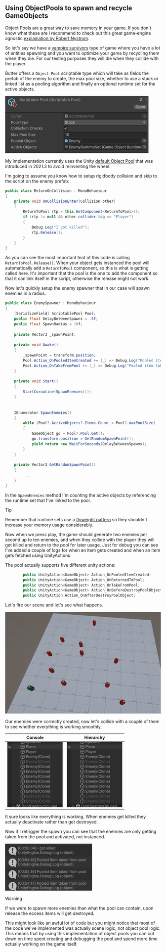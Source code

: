 ## Using ObjectPools to spawn and recycle GameObjects
Object Pools are a great way to save memory in your game. If you don't know what these are I recommend to check out this great game-engine agnostic [explaination by Robert Nystrom](https://gameprogrammingpatterns.com/object-pool.html).

So let's say we have a [vampire survivors](https://store.steampowered.com/app/1794680/Vampire_Survivors/) type of game where you have a lot of entities spawning and you want to optimize your game by recycling them when they die. For our testing purposes they will die when they collide with the player.

Butter offers a `Object Pool` scriptable type which will take as fields the prefab of the enemy to create, the max pool size, whether to use a stack or linked list as a pooling algorithm and finally an optional runtime set for the active objects.

![](/Docs~/Assets/Object_Pool.png)

My implementation currently uses the Unity [default Object Pool](https://docs.unity3d.com/6000.0/Documentation/ScriptReference/Pool.IObjectPool_1.html) that was introduced in 2021.3 to avoid reinventing the wheel.

I'm going to assume you know how to setup rigidbody collision and skip to the script on the enemy prefab:

```csharp
public class ReturnOnCollision : MonoBehaviour
{
    private void OnCollisionEnter(Collision other)
    {
        ReturnToPool rtp = this.GetComponent<ReturnToPool>();
        if (rtp != null && other.collider.tag == "Player")
        {
            Debug.Log("I got killed");
            rtp.Release();
        }
    }
}
```

As you can see the most important feat of this code is calling `ReturnToPool.Release()`. When your object gets instanced the pool will automatically add a `ReturnToPool` component, so this is what is getting called here. It's important that the pool is the one to add the component so that it can link itself in the script, otherwise the release might not work.

Now let's quickly setup the enemy spawner that in our case will spawn enemies in a radius.

```csharp
public class EnemySpawner : MonoBehaviour
{
    [SerializeField] ScriptablePool Pool;
    public float DelayBetweenSpawns = .5f;
    public float SpawnRadius = 10f;
    
    private Vector3 _spawnPoint;

    private void Awake()
    {
        _spawnPoint = transform.position;
        Pool.Action_OnPooledItemCreated += (_) => Debug.Log("Pooled item created");
        Pool.Action_OnTakeFromPool += (_) => Debug.Log("Pooled item taken from pool");
    } 

    private void Start()
    {
        StartCoroutine(SpawnEnemies());
    }


    IEnumerator SpawnEnemies()
    {
        while (Pool?.ActiveObjects?.Items.Count < Pool?.maxPoolSize)
        {
            GameObject go = Pool?.Pool.Get();
            go.transform.position = GetRandomSpawnPoint();
            yield return new WaitForSeconds(DelayBetweenSpawns);
        }
    }

    private Vector3 GetRandomSpawnPoint()
    {
        ...
    }
}
```

In the `SpawnEnemies` method I'm counting the active objects by referencing the runtime set that I've linked to the pool.

> [!tip]
> Remember that runtime sets use a [flyweight pattern](https://gameprogrammingpatterns.com/flyweight.html) so they shouldn't increase your memory usage considerably.

Now when we press play, the game should generate two enemies per second up to ten enemies, and when they collide with the player they will get killed and return to the pool for later usage. Just for debug you can see I've added a couple of logs for when an item gets created and when an item gets fetched using UnityActions. 

The pool actually supports five different unity actions:
```csharp
        public UnityAction<GameObject> Action_OnPooledItemCreated;
        public UnityAction<GameObject> Action_OnReturnedToPool;
        public UnityAction<GameObject> Action_OnTakeFromPool;
        public UnityAction<GameObject> Action_OnBeforeDestroyPoolObject;
        public UnityAction Action_OnAfterDestroyPoolObject;
```

Let's fire our scene and let's see what happens.

![](/Docs~/Assets/Enemy_Pool.png)

Our enemies were correctly created, now let's collide with a couple of them to see whether everything is working smoothly.

| Console | Hierarchy |
| - | - |
| ![](/Docs~/Assets/Pool_Hierarchy.png) | ![](/Docs~/Assets/Pool_Hierarchy.png) |

It sure looks like everything is working. When enemies get killed they actually deactivate rather than get destroyed.

Now if I retrigger the spawn you can see that the enemies are only getting taken from the pool and activated, not instanced.

![](/Docs~/Assets/Pool_Retrigger.png)

> [!warning]
> If we were to spawn more enemies than what the pool can contain, upon release the eccess items will get destroyed.

This might look like an awful lot of code but you might notice that most of the code we've implemented was actually scene logic, not object pool logic. 
This means that by using this implementation of object pools you can cut down on time spent creating and debugging the pool and spend more time actually working on the game itself.